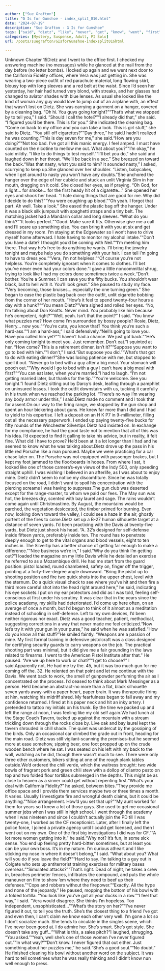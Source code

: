 ```yaml
---

author: ["Sue Grafton"]
title: "G Is for Gumshoe - index_split_016.html"
date: "2024-07-19"
description: "Sue Grafton - G Is for Gumshoe"
tags: ["said", "dietz", "like", "never", "get", "know", "went", "first", "guy", "come", "got", "good", "think", "way", "one", "getting", "back", "take", "look", "well", "lot", "gun", "left", "office", "day"]
categories: [Mystery, Suspense, Adult, PI Solo]
url: /posts/suegrafton/GIsforGumshoe-indexsplit016html

---
```



Unknown
Chapter 15Dietz and I went to the office first. I checked my answering machine (no messages) while he glanced at the mail from the day before (no letter bombs). I locked up again and we went next door to the California Fidelity offices, where Vera was just getting in. She was wearing a two-piece outfit of red parachute material, long flowing skirt, blousy top with long sleeves and a red belt at the waist. Since I’d seen her yesterday, her hair had turned very blond, with streaks, and her glasses had changed to aviator shades with blue lenses. As usual she looked like the kind of woman any guy would love to jump out of an airplane with, an effect that wasn’t lost on Dietz. She was carrying a garment on a hanger, covered by a cleaning bag. “Oh hi. You guys going tonight?”“That’s what we stopped by to tell you,” I said. “Should I call the hotel?”“I already did that,” she said. “I figured you’d be there. This is for you.” She indicated the cleaning bag. “Come on back to my office and you can take a look. This is girl stuff,” she said to Dietz. “You still off cigarettes?”“Day three,” he said.I hadn’t realized he was counting.“This is day seven for me,” she said.“How are you doing?”“Not too bad. I’ve got all this manic energy. I feel amped. I must have counted on the nicotine to mellow me out. What about you?”“I’m okay,” he said mildly. “I like to do things to test myself.”“I’ll bet you do,” she said and laughed down in her throat. “We’ll be back in a sec.” She breezed on toward the back.“Was that nasty, what you said to him? It sounded nasty,” I asked, scurrying to keep up.She glanced over her shoulder. “Listen, babycakes, when I get around to nasty you won’t have any doubts.”She anchored the hanger over the edge of her cubicle and stuck an unlit Virginia Slim in her mouth, dragging on it cold. She closed her eyes, as if praying. “Oh God, for a light... for smoke... for the first heady hit of a cigarette...” She opened her eyes and shook her head. “I hate doing things that are good for me. Why did I decide to do this?”“You were coughing up blood.”“Oh yeah. I forgot that part. Ah well. Take a look.” She eased the plastic bag off the hanger. Under it was a black silk jumpsuit with spaghetti straps and a tiny belt. The matching jacket had a Mandarin collar and long sleeves. “What do you think?”“It looks perfect.”“Good. Make sure it fits. Otherwise give me a call and I’ll scare up something else. You can bring it with you at six and get dressed in my room. I’m staying at the Edgewater so I won’t have to drive myself home afterward. I hate having to monitor my alcohol intake.”“Don’t you have a date? I thought you’d be coming with Neil.”“I’m meeting him there. That way he’s free to do anything he wants. I’ll bring the jewelry tonight and maybe help you do something with your hair. I can tell I’m going to have to dress you.”“Vera, I’m not helpless.”“Of course you’re not helpless. You’re completely ignorant when it comes to clothes. I’ll bet you’ve never even had your colors done.”I gave a little noncommittal shrug, trying to look like I had my colors done sometimes twice a week.“Don’t bother. You’re a Summer. I can save you the fifty bucks. You shouldn’t wear black, but to hell with it. You’ll look great.” She paused to study my face. “Very becoming, those bruises... especially the one turning green.” She began to ease the plastic bag back over the outfit, unlit cigarette bobbing from the corner of her mouth. “How’s it feel to spend twenty-four hours a day with a hunk?”“You mean Dietz?”Vera sighed and rolled her eyes. “No, I’m talking about Don Knotts. Never mind. You probably like him because he’s competent, right?”“Well, yeah. Isn’t that the point?” I said. “You know what puzzles me? How come I’m surrounded by bossy people? Rosie, Dietz, Henry... now you.”“You’re cute, you know that? You think you’re such a hard-ass.”“I am a hard-ass,” I said defensively.“Nell’s going to love you. Have you called him yet?”“I haven’t had a chance. We just got back.”“He’s only coming tonight to meet you. Just remember. Don’t eat.”I squinted at her. “How come? This is a retirement dinner, isn’t it?”“Suppose you want to go to bed with him.”“I don’t,” I said.“But suppose you did.”“What’s that got to do with eating dinner?”She was losing patience with me, but stopped to spell it out. “Never go to bed with a guy after a big meal. Your stomach will pooch out.”“Why would I go to bed with a guy I can’t have a big meal with first?”“You can eat later, when you’re married.”I had to laugh. “I’m not getting married later, but thanks for the tip.”“You’re welcome. See you tonight.”I found Dietz sitting out by Darcy’s desk, leafing through a pamphlet on uninsured losses. I took the outfit downstairs with us, tucking it carefully in his trunk when we reached the parking lot. “There’s no way I’m wearing any body armor under this,” I said.Dietz made no comment and I took that for assent.On our way to the firing range, we stopped by the gun shop and spent an hour bickering about guns. He knew far more than I did and I had to yield to his expertise. I left a deposit on an H K P7 in 9-millimeter, filling out all the necessary paperwork. I ended up paying twenty-five bucks for fifty rounds of the Winchester Silvertips Dietz had insisted on. In exchange for my compliance, he had the good taste not to mention that all of this was his idea. I’d expected to find it galling to take his advice, but in reality, it felt fine. What did I have to prove? He’d been at it a lot longer than I had and he seemed to know what he was talking about.Dietz drove up the pass in his little red Porsche like a man pursued. Maybe we were practicing for a car chase later on. The Porsche was not equipped with passenger brakes, but I kept my foot jammed to the floorboards in hopes. From where I sat, it looked like one of those camera’s-eye views of the Indy 500, only speeding straight uphill. I was wishing I believed in an afterlife, as I was about to enjoy mine. Dietz didn’t seem to notice my discomfiture. Since he was totally focused on the road, I didn’t want to spoil his concentration with the piercing screams I was having to suppress.The gun club was deserted except for the range-master, to whom we paid our fees. The May sun was hot, the breezes dry, scented with bay laurel and sage. The rains wouldn’t come again until Christmastime. By August, the mountains would be parched, the vegetation desiccated, the timber primed for burning. Even now, looking down toward the valley, I could see a haze in the air, ghostly portent of the fires to come.Dietz set up a B-27 human silhouette target at a distance of seven yards. I’d been practicing with the Davis at twenty-five yards, but Dietz just shook his head. “A. 32’s designed for self-defense inside fifteen yards, preferably inside ten. The round has to penetrate deeply enough to get to the vital organs and blood vessels, eight to ten inches in. The Silvertip has a better chance of getting far enough to make a difference.”“Nice business we’re in,” I said.“Why do you think I’m getting out?”I loaded the magazine on my little Davis while he detailed an exercise he referred to as a Mozambique drill. He had me start from the guard position: pistol loaded, round chambered, safety on, finger off the trigger, pointing at a forty-five-degree angle downward. “Bring the pistol up to shooting position and fire two quick shots into the upper chest, level with the sternum. Do a quick visual check to see where you’ve hit and then fire a third more careful shot into the head right around here,” he said, indicating his eye sockets.I put on my ear protectors and did as I was told, feeling self-conscious at first under his scrutiny. It was clear that in the years since the police academy, my skills had deteriorated. I’d come up here often, on an average of once a month, but I’d begun to think of it almost as a meditation instead of schooling in self-defense. Left to my own devices, I’d been neither rigorous nor exact. Dietz was a good teacher, patient, methodical, suggesting corrections in a way that never made me feel criticized.“Now let’s try it with your gun in your purse,” he said when he was satisfied.“How do you know all this stuff?”He smiled faintly. “Weapons are a passion of mine. My first formal training in defensive pistolcraft was a class designed for certifying security guards to carry weapons on the job. The practical shooting part was minimal, but it did give me a fair grounding in the laws related to firearms. I went to the American Pistol Institute after that.” He paused. “Are we up here to work or chat?”“I get to choose?” I said.Apparently not. He had me try the. 45, but it was too much gun for me coming off the. 32. He relented on that point and let me continue with the Davis. We went back to work, the smell of gunpowder perfuming the air as I concentrated on the process. I’d ceased to think about Mark Messinger as a person. He’d become an abstract-no more than a flat, black silhouette seven yards away-with a paper heart, paper brain. It was therapeutic firing at him, watching his midriff shred. My fearfulness began to fall away and my confidence returned. I fired at his paper neck and hit an inky artery. I pretended to tattoo my initials on his trunk. By the time we packed up and left the range at noon, I was feeling like my old self again.We had lunch at the Stage Coach Tavern, tucked up against the mountain with a stream trickling down through the rocks close by. Live oak and bay laurel kept the tavern shrouded in chill shade. The quiet was undercut by the gossiping of the birds. Only an occasional car climbed the grade out in front, heading for the main road. Dietz was still vigilant-scanning the premises-but he seemed more at ease somehow, sipping beer, one foot propped up on the crude wooden bench where he sat. I was seated on his left with my back to the wall, watching as he did, though there wasn’t much to see. There were only three other customers, bikers sitting at one of the rough plank tables outside.We’d ordered the chili verde, which the waitress brought: two wide bowls of fragrant pork and green chili stew with a dollop of cilantro pesto on top and two folded flour tortillas submerged in the depths. This might be as close to heaven as a sinner could get without repenting first.“What’s your deal with California Fidelity?” he asked, between bites.“They provide me office space and I provide them services maybe two or three times a month. It varies. Usually I investigate fire and wrongful death claims, but it could be anything.”“Nice arrangement. How’d you set that up?”“My aunt worked for them for years so I knew a lot of those guys. She used to get me occasional summer jobs when I was still in high school. I went through the academy when I was nineteen and since I couldn’t actually join the PD till I was twenty-one, I worked as the CF receptionist. Later, after I finally left the police force, I joined a private agency until I could get licensed, and then I went out on my own. One of the first big investigations I did was for CF.”“A lot more women getting into it,” he said.“Why not? It’s fun, in some sick sense. You end up feeling pretty hard-bitten sometimes, but at least you can be your own boss. It’s in my nature. I’m curious atheart and I like sticking my nose in where it doesn’t belong,” I said. “What about you? What will you do if you leave the field?”“Hard to say. I’m talking to a guy out in Colgate who sets up antiterrorist training exercises for military bases overseas.”“Simulated attacks?”“That’s right. Dead of night, he takes a crew in, breaches perimeter fences, infiltrates the compound, and puts the whole maneuver on film to show ’em where they need to beef up their defenses.”“Cops and robbers without the firepower.”“Exactly. All the hype and none of the jeopardy.” He paused, mopping the bottom of his bowl with a folded tortilla. “You look like you’ve got all your ducks in a row.”“I feel that way,” I said. “Vera would disagree. She thinks I’m hopeless. Too independent, unsophisticated...”“What’s the story on her?”“I’ve never figured it out, to tell you the truth. She’s the closest thing to a friend I’ve got and even then, I can’t claim we know each other very well. I’m gone a lot so I don’t socialize much. She tends to circulate in the singles scene, which I’ve never been good at. I do admire her. She’s smart. She’s got style. She doesn’t take any guff...”“What is this, a sales pitch?”I laughed, shrugging. “You asked.”“Yeah, well she’s one of those women I’ve never figured out.”“In what way?”“Don’t know. I never figured that out either. Just something about her puzzles me,” he said.“She’s a good soul.”“No doubt.” He finished cleaning his bowl without another word on the subject. It was hard to tell sometimes what he was really thinking and I didn’t know nun well enough to press.
